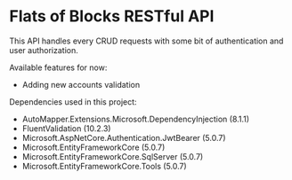 ﻿# Flats of Blocks RESTful API

This API handles every CRUD requests with some bit of authentication and user authorization.

Available features for now:
- Adding new accounts validation

Dependencies used in this project:
- AutoMapper.Extensions.Microsoft.DependencyInjection (8.1.1)
- FluentValidation (10.2.3)
- Microsoft.AspNetCore.Authentication.JwtBearer (5.0.7)
- Microsoft.EntityFrameworkCore (5.0.7)
- Microsoft.EntityFrameworkCore.SqlServer (5.0.7)
- Microsoft.EntityFrameworkCore.Tools (5.0.7)
